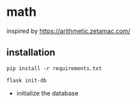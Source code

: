 # math
inspired by https://arithmetic.zetamac.com/

## installation
`pip install -r requirements.txt`

`flask init-db`
- initialize the database
